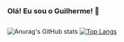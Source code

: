 ### Olá! Eu sou o Guilherme! 🤘

##

![Anurag's GitHub stats](https://github-readme-stats-noexp.vercel.app/api?username=guilherme-couto&show_icons=true&theme=tokyonight)
[![Top Langs](https://github-readme-stats-noexp.vercel.app/api/top-langs/?username=guilherme-couto&hide=javascript&theme=tokyonight)](https://github.com/guilherme-couto/github-readme-stats)
